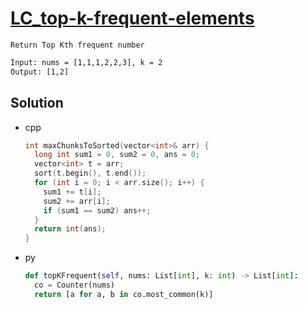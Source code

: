 # [LC_top-k-frequent-elements](https://leetcode.com/problems/top-k-frequent-elements)

```en
Return Top Kth frequent number
```

```txt
Input: nums = [1,1,1,2,2,3], k = 2
Output: [1,2]
```

## Solution

* cpp

  ```cpp
  int maxChunksToSorted(vector<int>& arr) {
    long int sum1 = 0, sum2 = 0, ans = 0;
    vector<int> t = arr;
    sort(t.begin(), t.end());
    for (int i = 0; i < arr.size(); i++) {
      sum1 += t[i];
      sum2 += arr[i];
      if (sum1 == sum2) ans++;
    }
    return int(ans);
  }
  ```

* py

  ```py
  def topKFrequent(self, nums: List[int], k: int) -> List[int]:
    co = Counter(nums)
    return [a for a, b in co.most_common(k)]
  ```
